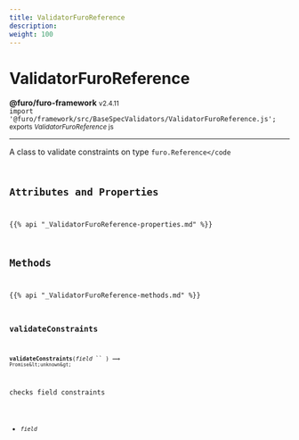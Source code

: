 ```yaml
---
title: ValidatorFuroReference
description: 
weight: 100
---
```


# ValidatorFuroReference

**@furo/furo-framework** <small>v2.4.11</small>
<br>`import '@furo/framework/src/BaseSpecValidators/ValidatorFuroReference.js';`<small>
<br>exports *ValidatorFuroReference* js</small>


****

A class to validate constraints on type <code>furo.Reference</code

## Attributes and Properties
{{% api "_ValidatorFuroReference-properties.md" %}}






## Methods
{{% api "_ValidatorFuroReference-methods.md" %}}


### **validateConstraints**
<small>**validateConstraints**(*field* `` ) ⟹ `Promise&lt;unknown&gt;`</small>

checks field constraints

- <small>*field* </small>
<br><br>
